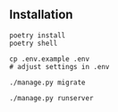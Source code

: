 ## Installation

    poetry install
    poetry shell

    cp .env.example .env
    # adjust settings in .env

    ./manage.py migrate

    ./manage.py runserver
